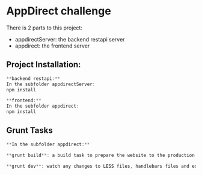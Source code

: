 AppDirect challenge
=========

There is 2 parts to this project: 
- appdirectServer: the backend restapi server
- appdirect: the frontend server

<h2>Project Installation:</h2>

``` javascript
**backend restapi:**
In the subfolder appdirectServer:
npm install
```

``` javascript
**frontend:**
In the subfolder appdirect:
npm install
```

<h2>Grunt Tasks</h2>

``` javascript
**In the subfolder appdirect:**

**grunt build**: a build task to prepare the website to the production environment (compile es6 files, less files, handlebars files).

**grunt dev**: watch any changes to LESS files, handlebars files and es6 files.
```


